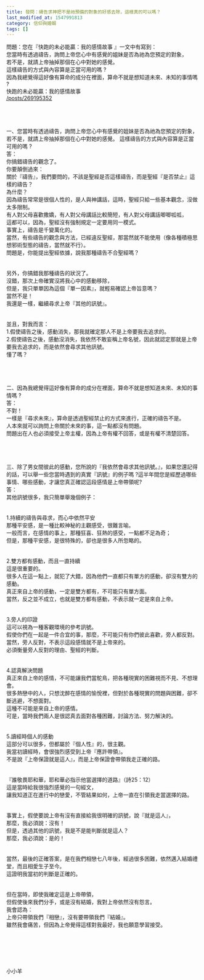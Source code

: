 ```yaml
---
title: 發問：禱告求神把不是祂預備的對象的好感去除，這樣真的可以嗎？
last_modified_at: 1547991813
category: 信仰與婚姻
tags: []
---
```


<p>問題：您在『快跑的未必能贏：我的感情故事 』一文中有寫到：<br>
您當時有透過禱告，詢問上帝您心中有感覺的姐妹是否為祂為您預定的對象，<br>
若不是，就請上帝抽掉那個在心中對她的感覺。<br>
這樣禱告的方式與內容算是正當可用的嗎 ?<br>
因為我總覺得這好像有算命的成分在裡面，算命不就是想知道未來、未知的事情嗎 ?<br>
<!--more-->快跑的未必能贏：我的感情故事<br>
<a href="/posts/269195352">/posts/269195352</a><br>
<br>
<br>
<br>
<br>
一、您當時有透過禱告，詢問上帝您心中有感覺的姐妹是否為祂為您預定的對象，若不是，就請上帝抽掉那個在心中對她的感覺。 這樣禱告的方式與內容算是正當可用的嗎 ?<br>
答：<br>
你搞錯禱告的觀念了。<br>
你要顛倒過來：<br>
關於『禱告』，我們要問的，不該是聖經是否這樣禱告，而是聖經『是否禁止』這樣的禱告？<br>
為什麼？<br>
因為禱告常常是很個人性的，是人與神講話，這時，聖經只給一些基本觀念，沒做太多限制。<br>
有人對父母喜歡撒嬌，有人對父母講話比較簡短，有人對父母講話唧唧呱呱，<br>
這都可以，因為，聖經沒有強制規定一定要用同一模式。<br>
事實上，禱告是千變萬化的。<br>
當然，有些禱告的觀念與方法，已經違反聖經，那當然就不能使用（像各種積極思想邪術型態的禱告，當然就不行）。<br>
問題是，你能提出聖經依據，說我那種禱告不合聖經嗎？<br>
<br>
<br>
另外，你搞錯我那種禱告的狀況了。<br>
沒錯，那次上帝確實沒將我心中的感動移除，<br>
但是，我只單單因為這個『單一因素』，就輕易確認上帝旨意嗎？<br>
當然不是！<br>
我還是一樣，繼續尋求上帝『其他的訊號』。<br>
<br>
<br>
並且，對我而言：<br>
1.假使禱告之後，感動消失，那我就確定那人不是上帝要我去追求的。<br>
2.假使禱告之後，感動沒消失，我依然不敢妄稱上帝名號，因此就認定那就是上帝要我去追求的，而是依然會尋求其他訊號。<br>
懂了嗎？<br>
<br>
<br>
<br>
<br>
二、因為我總覺得這好像有算命的成分在裡面，算命不就是想知道未來、未知的事情嗎 ?<br>
答：<br>
不對！<br>
一樣是『尋求未來』，算命是透過聖經禁止的方式來進行，正確的禱告不是。<br>
人本來就可以詢問上帝關於未來的事，這一點都沒有問題。<br>
問題出在人也必須接受上帝主權，因為上帝有權不回答，或是有權不清楚回答。<br>
<br>
<br>
<br>
<br>
三、除了男女間彼此的感動，您所說的『我依然會尋求其他訊號。』，如果您還記得的話，可以舉一些您當時遇到的真實『訊號』的例子嗎 ?這半年間您是經歷過哪些事情、哪些感動，才讓您真正確認這段感情是上帝帶領呢?<br>
答：<br>
其他訊號很多，我只簡單舉幾個例子：<br>
<br>
<br>
1.持續的禱告與尋求，而心中依然平安<br>
那種平安感，是一種比較神秘的主觀感受，很難言喻。<br>
一般而言，在感情的事上，那種狂喜、狂熱的感受，一點都不足為奇；<br>
但是，那種平安感，是很特殊的，卻也是很多人所忽略的。<br>
<br>
<br>
2.雙方都有感動，而且一直持續<br>
這是很重要的。<br>
很多人在這一點上，就犯了大錯，因為他們一直都只有單方的感動，卻沒有雙方的感動。<br>
真正來自上帝的感動，一定是雙方都有，不可能只有單方面。<br>
當然，反之並不成立，也就是雙方都有感動，不表示就一定是來自上帝。<br>
<br>
<br>
3.旁人的印證<br>
這可以視為一種客觀環境的參考訊號。<br>
假使你們在一起是一件合宜的事，那麼，不可能只有你們彼此喜歡，旁人都反對。<br>
當然，旁人反對，不表示這段感情就不是上帝來的。<br>
必須衡量旁人反對的理由、聖經的判斷。<br>
<br>
<br>
4.認真解決問題<br>
真正來自上帝的感情，不可能讓我們當鴕鳥，把各種現實的困難視而不見、不想理會。<br>
很多熱戀中的人，只想沈醉在感情的愉悅裡，但對於各種現實的問題與困難，卻不斷逃避，不想面對。<br>
這種不可能是來自上帝的感情。<br>
可是，當時我們兩人是很認真去面對各種困難，討論方法、努力解決的。<br>
<br>
<br>
5.讀經時個人的感動<br>
這部分可以很多，但都屬於『個人性』的，很主觀。<br>
我當初讀經時，會很強烈感受到上帝『應許帶領』。<br>
不是說『上帝保證就是這人』，而是上帝保證會帶領我走正確的路。<br>
<br>
<br>
『誰敬畏耶和華，耶和華必指示他當選擇的道路』（詩25：12）<br>
這是當時給我很強烈感覺的一句經文，<br>
讓我知道正在進行中的戀愛，不管結果如何，上帝一直在引領我走當選擇的路。<br>
<br>
<br>
事實上，假使要說上帝有沒有直接給我很明確的訊號，說『就是這人』，<br>
那麼，我必須說：沒有！<br>
但是，透過其他的訊號，我是不是能判斷就是這人？<br>
那麼，我必須說：是的！<br>
<br>
<br>
當然，最後的正確答案，是在我們相戀七八年後，經過很多困難，依然邁入結婚禮堂，而且相愛生子至今。<br>
這證明我當初的判斷是正確的。<br>
<br>
<br>
但在當時，即使我確定這是上帝帶領，<br>
但假使後來我們分手，或是沒有結婚，我對上帝依然沒有怨言。<br>
我會認為：<br>
上帝只帶領我們『相戀』，沒有要帶領我們『結婚』。<br>
雖然我會痛苦，但因為上帝覺得這樣對我最好，我也願意學習接受。<br>
<br>
<br>
<br>
<br>
<br>
<br>
小小羊<br>
<br>
<br>
<br>
&nbsp;</p>

